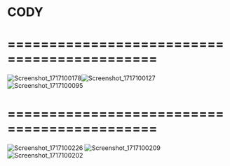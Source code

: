 # CODY

# ============================================

![Screenshot_1717100178](https://github.com/alisharaff/Cody_Application/assets/77925806/052890fc-9684-45ca-9cae-87220da500c9)![Screenshot_1717100127](https://github.com/alisharaff/Cody_Application/assets/77925806/2d6d3ee0-db64-46fd-9af3-bff18574f3a1)![Screenshot_1717100095](https://github.com/alisharaff/Cody_Application/assets/77925806/f4826bb1-16e1-42dc-9696-26866a560c95)
# ============================================
![Screenshot_1717100226](https://github.com/alisharaff/Cody_Application/assets/77925806/acf78b32-e47a-46c0-ac39-daaa4fff149c)
![Screenshot_1717100209](https://github.com/alisharaff/Cody_Application/assets/77925806/9573800b-a728-439c-92f6-21eccb319a1e)
![Screenshot_1717100202](https://github.com/alisharaff/Cody_Application/assets/77925806/7a20672d-7b19-4dfc-b3af-54f08ea2029c)
